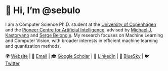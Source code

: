 # 👋 Hi, I’m @sebulo
I am a Computer Science Ph.D. student at the [University of Copenhagen](https://di.ku.dk/) and the [Pioneer Centre for Artificial Intelligence](https://www.aicentre.dk/), advised by [Michael J. Kastoryano](https://mkastoryano.com/) and [Serge Belongie](https://sergebelongie.github.io/). My research focuses on Machine Learning and Computer Vision, with broader interests in efficient machine learning and quantization methods.

<p>
        🌍 <a href="https://sebulo.github.io/">Website</a> |
        📧 <a href="mailto:sebastianloeschcke@gmail.com">Email</a> |
        🎓 <a href="https://scholar.google.com/citations?user=_aM-ud8AAAAJ&hl=en">Google Scholar</a> |
        💼 <a href="https://www.linkedin.com/in/sebastian-loeschcke/">LinkedIn</a> |
        🦋 <a href="https://bsky.app/profile/sloeschcke.bsky.social">BlueSky</a> |
        🐦 <a href="https://twitter.com/sloeschcke">Twitter</a>
      </p>


